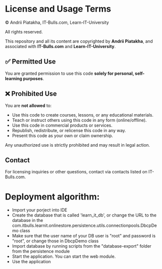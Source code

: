 # License and Usage Terms

© Andrii Piatakha, IT-Bulls.com, Learn-IT-University

All rights reserved.

This repository and all its content are copyrighted by **Andrii Piatakha**, and associated with **IT-Bulls.com** and **Learn-IT-University**.

## ✅ Permitted Use

You are granted permission to use this code **solely for personal, self-learning purposes**.

## ❌ Prohibited Use

You are **not allowed** to:

- Use this code to create courses, lessons, or any educational materials.
- Teach or instruct others using this code in any form (online/offline).
- Use this code in commercial products or services.
- Republish, redistribute, or relicense this code in any way.
- Present this code as your own or claim ownership.

Any unauthorized use is strictly prohibited and may result in legal action.

## Contact

For licensing inquiries or other questions, contact via contacts listed on IT-Bulls.com.

# Deployment algorithm:

- Import your porject into IDE
- Create the database that is called 'learn_it_db', or change the URL to the database in the com.itbulls.learnit.onlinestore.persistence.utils.connectionpools.DbcpDemo class
- Make sure that the user name of your DB user is "root" and password is "root", or change those in DbcpDemo class
- Import database by running scripts from the "database-export" folder from the persistence module
- Start the application. You can start the web module.
- Use the application



